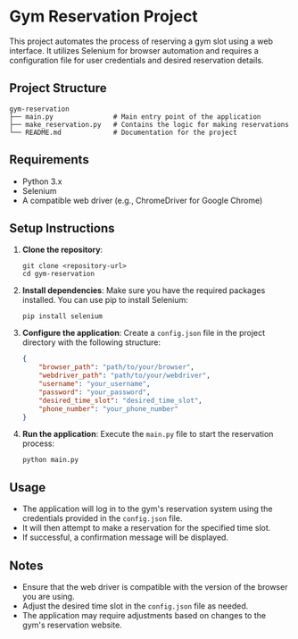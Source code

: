 # Gym Reservation Project

This project automates the process of reserving a gym slot using a web interface. It utilizes Selenium for browser automation and requires a configuration file for user credentials and desired reservation details.

## Project Structure

```
gym-reservation
├── main.py               # Main entry point of the application
├── make_reservation.py   # Contains the logic for making reservations
└── README.md             # Documentation for the project
```

## Requirements

- Python 3.x
- Selenium
- A compatible web driver (e.g., ChromeDriver for Google Chrome)

## Setup Instructions

1. **Clone the repository**:
   ```
   git clone <repository-url>
   cd gym-reservation
   ```

2. **Install dependencies**:
   Make sure you have the required packages installed. You can use pip to install Selenium:
   ```
   pip install selenium
   ```

3. **Configure the application**:
   Create a `config.json` file in the project directory with the following structure:
   ```json
   {
       "browser_path": "path/to/your/browser",
       "webdriver_path": "path/to/your/webdriver",
       "username": "your_username",
       "password": "your_password",
       "desired_time_slot": "desired_time_slot",
       "phone_number": "your_phone_number"
   }
   ```

4. **Run the application**:
   Execute the `main.py` file to start the reservation process:
   ```
   python main.py
   ```

## Usage

- The application will log in to the gym's reservation system using the credentials provided in the `config.json` file.
- It will then attempt to make a reservation for the specified time slot.
- If successful, a confirmation message will be displayed.

## Notes

- Ensure that the web driver is compatible with the version of the browser you are using.
- Adjust the desired time slot in the `config.json` file as needed.
- The application may require adjustments based on changes to the gym's reservation website.